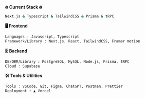 
**🔥 Current Stack 🔥**
```bash
Next.js & Typescript & TailwindCSS & Prisma & tRPC
```
**🖥️ Frontend**
```bash
Languages : Javascript, Typescript
Framework/Library : Next.js, React, TailwindCSS, Framer motion
```

**🗄️ Backend**
```bash
DB/ORM/Library : PostgreSQL, MySQL, Node.js, Prisma, tRPC
Cloud : Supabase
```

**🛠️ Tools & Utilities**
```bash
Tools : VSCode, Git, Figma, ChatGPT, Postman, Prettier
Deployment : ▲ Vercel 
```

